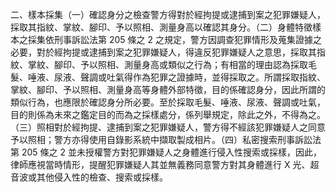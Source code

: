 二、樣本採集（一）確認身分之檢查警方得對於經拘提或逮捕到案之犯罪嫌疑人，採取其指紋、掌紋、腳印、予以照相、測量身高以確認其身分。（二）身體特徵樣本之採集依刑事訴訟法第 205 條之 2 之規定，警方因調查犯罪情形及蒐集證據之必要，對於經拘提或逮捕到案之犯罪嫌疑人，得違反犯罪嫌疑人之意思，採取其指紋、掌紋、腳印、予以照相、測量身高或類似之行為；有相當的理由認為採取毛髮、唾液、尿液、聲調或吐氣得作為犯罪之證據時，並得採取之。所謂採取指紋、掌紋、腳印、予以照相、測量身高等身體外部特徵，目的係確認身分，因此所謂的類似行為，也應限於確認身分所必要。至於採取毛髮、唾液、尿液、聲調或吐氣，目的則係為未來之鑑定目的而為之採樣處分，係列舉規定，除此之外，不得為之。（三）照相對於經拘提、逮捕到案之犯罪嫌疑人，警方得不經該犯罪嫌疑人之同意予以照相；警方亦得使用自錄影系統中擷取製成相片。（四）私密搜索刑事訴訟法第 205 條之 2 並未授權警方對犯罪嫌疑人之身體進行侵入性搜索或採樣，因此，律師應視當時情形，提醒犯罪嫌疑人其並無義務同意警方對其身體進行 X 光、超音波或其他侵入性的檢查、搜索或採樣。